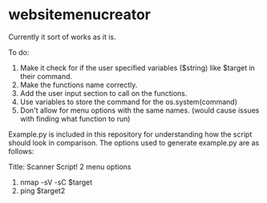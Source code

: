 # websitemenucreator

Currently it sort of works as it is.

To do:
1. Make it check for if the user specified variables ($string) like $target in their command.
2. Make the functions name correctly.
3. Add the user input section to call on the functions.
4. Use variables to store the command for the os.system(command)
5. Don't allow for menu options with the same names. (would cause issues with finding what function to run)


Example.py is included in this repository for understanding how the script should look in comparison.
The options used to generate example.py are as follows:


Title: Scanner Script!
2 menu options
1. nmap -sV -sC $target
2. ping $target2

